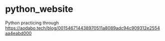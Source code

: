 # python_website
Python practicing through https://aodabo.tech/blog/001546714438970511a8089adc94c909312e2554aa4eabd000
